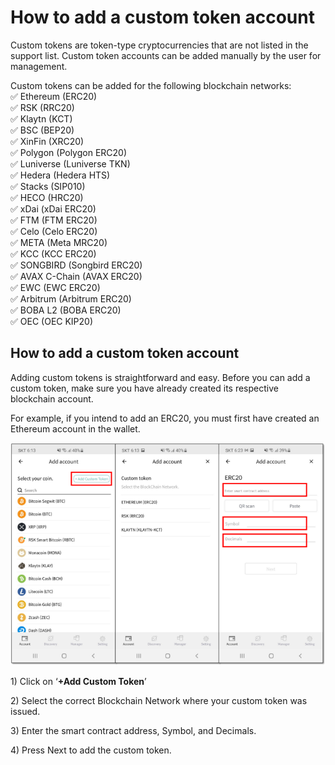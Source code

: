 # How to add a custom token account

Custom tokens are token-type cryptocurrencies that are not listed in the support list. Custom token accounts can be added manually by the user for management.&#x20;

Custom tokens can be added for the following blockchain networks:\
✅ Ethereum (ERC20) \
✅ RSK (RRC20) \
✅ Klaytn (KCT) \
✅ BSC (BEP20) \
✅ XinFin (XRC20)  \
✅ Polygon (Polygon ERC20) \
✅ Luniverse (Luniverse TKN) \
✅ Hedera (Hedera HTS)  \
✅ Stacks (SIP010)  \
✅ HECO (HRC20)  \
✅ xDai (xDai ERC20) \
✅ FTM (FTM ERC20)  \
✅ Celo (Celo ERC20) \
✅ META (Meta MRC20) \
✅ KCC (KCC ERC20) \
✅ SONGBIRD (Songbird ERC20) \
✅ AVAX C-Chain (AVAX ERC20)\
✅ EWC (EWC ERC20) \
✅ Arbitrum (Arbitrum ERC20)\
✅ BOBA L2 (BOBA ERC20)\
✅ OEC (OEC KIP20)&#x20;

## How to add a custom token account

Adding custom tokens is straightforward and easy. Before you can add a custom token, make sure you have already created its respective blockchain account.

For example, if you intend to add an ERC20, you must first have created an Ethereum account in the wallet.

![](<../../.gitbook/assets/1 (5).png>)

1\) Click on ‘**+Add Custom Token**’

2\) Select the correct Blockchain Network where your custom token was issued.

3\) Enter the smart contract address, Symbol, and Decimals.

4\) Press Next to add the custom token.
